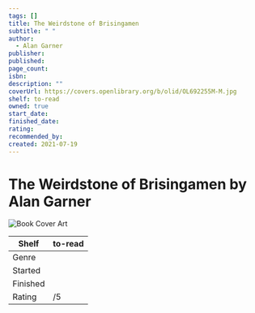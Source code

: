 ```yaml
---
tags: []
title: The Weirdstone of Brisingamen
subtitle: " "
author:
  - Alan Garner
publisher: 
published: 
page_count: 
isbn: 
description: ""
coverUrl: https://covers.openlibrary.org/b/olid/OL692255M-M.jpg
shelf: to-read
owned: true
start_date: 
finished_date: 
rating: 
recommended_by: 
created: 2021-07-19
---
```


# The Weirdstone of Brisingamen by Alan Garner

![Book Cover Art](https://covers.openlibrary.org/b/olid/OL692255M-M.jpg)

| Shelf | to-read |
| --- | --- |
| Genre |  |
| Started |  |
| Finished |  |
| Rating | /5 |


